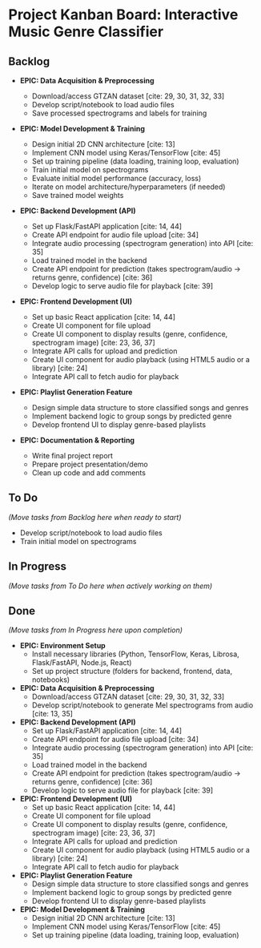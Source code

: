 # Project Kanban Board: Interactive Music Genre Classifier

## Backlog

* **EPIC: Data Acquisition & Preprocessing**
    * Download/access GTZAN dataset [cite: 29, 30, 31, 32, 33]
    * Develop script/notebook to load audio files
    * Save processed spectrograms and labels for training

* **EPIC: Model Development & Training**
    * Design initial 2D CNN architecture [cite: 13]
    * Implement CNN model using Keras/TensorFlow [cite: 45]
    * Set up training pipeline (data loading, training loop, evaluation)
    * Train initial model on spectrograms
    * Evaluate initial model performance (accuracy, loss)
    * Iterate on model architecture/hyperparameters (if needed)
    * Save trained model weights
* **EPIC: Backend Development (API)**
    * Set up Flask/FastAPI application [cite: 14, 44]
    * Create API endpoint for audio file upload [cite: 34]
    * Integrate audio processing (spectrogram generation) into API [cite: 35]
    * Load trained model in the backend
    * Create API endpoint for prediction (takes spectrogram/audio -> returns genre, confidence) [cite: 36]
    * Develop logic to serve audio file for playback [cite: 39]
* **EPIC: Frontend Development (UI)**
    * Set up basic React application [cite: 14, 44]
    * Create UI component for file upload
    * Create UI component to display results (genre, confidence, spectrogram image) [cite: 23, 36, 37]
    * Integrate API calls for upload and prediction
    * Create UI component for audio playback (using HTML5 audio or a library) [cite: 24]
    * Integrate API call to fetch audio for playback
* **EPIC: Playlist Generation Feature**
    * Design simple data structure to store classified songs and genres
    * Implement backend logic to group songs by predicted genre
    * Develop frontend UI to display genre-based playlists
* **EPIC: Documentation & Reporting**
    * Write final project report
    * Prepare project presentation/demo
    * Clean up code and add comments

## To Do

*(Move tasks from Backlog here when ready to start)*

* Develop script/notebook to load audio files
* Train initial model on spectrograms

## In Progress

*(Move tasks from To Do here when actively working on them)*

## Done

*(Move tasks from In Progress here upon completion)*

* **EPIC: Environment Setup**
    * Install necessary libraries (Python, TensorFlow, Keras, Librosa, Flask/FastAPI, Node.js, React)
    * Set up project structure (folders for backend, frontend, data, notebooks)
* **EPIC: Data Acquisition & Preprocessing**
    * Download/access GTZAN dataset [cite: 29, 30, 31, 32, 33]
    * Develop script/notebook to generate Mel spectrograms from audio [cite: 13, 35]
* **EPIC: Backend Development (API)**
    * Set up Flask/FastAPI application [cite: 14, 44]
    * Create API endpoint for audio file upload [cite: 34]
    * Integrate audio processing (spectrogram generation) into API [cite: 35]
    * Load trained model in the backend
    * Create API endpoint for prediction (takes spectrogram/audio -> returns genre, confidence) [cite: 36]
    * Develop logic to serve audio file for playback [cite: 39]
* **EPIC: Frontend Development (UI)**
    * Set up basic React application [cite: 14, 44]
    * Create UI component for file upload
    * Create UI component to display results (genre, confidence, spectrogram image) [cite: 23, 36, 37]
    * Integrate API calls for upload and prediction
    * Create UI component for audio playback (using HTML5 audio or a library) [cite: 24]
    * Integrate API call to fetch audio for playback
* **EPIC: Playlist Generation Feature**
    * Design simple data structure to store classified songs and genres
    * Implement backend logic to group songs by predicted genre
    * Develop frontend UI to display genre-based playlists
* **EPIC: Model Development & Training**
    * Design initial 2D CNN architecture [cite: 13]
    * Implement CNN model using Keras/TensorFlow [cite: 45]
    * Set up training pipeline (data loading, training loop, evaluation)